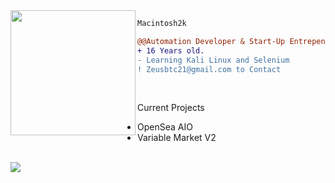 <img align="left" height="200" src="https://media.giphy.com/media/ao9DUiTKH60XS/giphy.gif"/>

```diff
Macintosh2k

@@Automation Developer & Start-Up Entrepenuer.@@
+ 16 Years old.
- Learning Kali Linux and Selenium
! Zeusbtc21@gmail.com to Contact
```
<br>



Current Projects
<br>
- OpenSea AIO
- Variable Market V2
<br>
<img src="https://img.shields.io/badge/macintosh-%237347ad?style=for-the-badge&logo=bitcoin">
